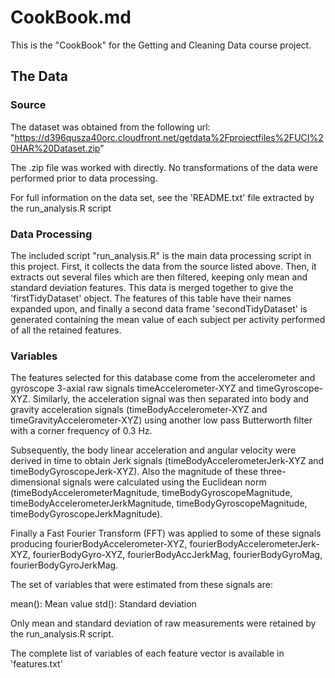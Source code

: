 # CookBook.md
This is the "CookBook" for the Getting and Cleaning Data course project.

## The Data
### Source
The dataset was obtained from the following url: "https://d396qusza40orc.cloudfront.net/getdata%2Fprojectfiles%2FUCI%20HAR%20Dataset.zip"

The .zip file was worked with directly.  No transformations of the data were performed prior
to data processing.

For full information on the data set, see the 'README.txt' file extracted by the
run_analysis.R script

### Data Processing
The included script "run_analysis.R" is the main data processing script in this project.
First, it collects the data from the source listed above.  Then, it extracts out several
files which are then filtered, keeping only mean and standard deviation features.  This
data is merged together to give the 'firstTidyDataset' object.  The features of this
table have their names expanded upon, and finally a second data frame 'secondTidyDataset'
is generated containing the mean value of each subject per activity performed of all
the retained features.


### Variables

The features selected for this database come from the accelerometer and gyroscope 3-axial raw signals timeAccelerometer-XYZ and timeGyroscope-XYZ. Similarly, the acceleration signal was then separated into body and gravity acceleration signals (timeBodyAccelerometer-XYZ and timeGravityAccelerometer-XYZ) using another low pass Butterworth filter with a corner frequency of 0.3 Hz. 

Subsequently, the body linear acceleration and angular velocity were derived in time to obtain Jerk signals (timeBodyAccelerometerJerk-XYZ and timeBodyGyroscopeJerk-XYZ). Also the magnitude of these three-dimensional signals were calculated using the Euclidean norm (timeBodyAccelerometerMagnitude, timeBodyGyroscopeMagnitude, timeBodyAccelerometerJerkMagnitude, timeBodyGyroscopeMagnitude, timeBodyGyroscopeJerkMagnitude). 

Finally a Fast Fourier Transform (FFT) was applied to some of these signals producing fourierBodyAccelerometer-XYZ, fourierBodyAccelerometerJerk-XYZ, fourierBodyGyro-XYZ, fourierBodyAccJerkMag, fourierBodyGyroMag, fourierBodyGyroJerkMag.

The set of variables that were estimated from these signals are: 

mean(): Mean value
std(): Standard deviation

Only mean and standard deviation of raw measurements were retained by the run_analysis.R script.

The complete list of variables of each feature vector is available in 'features.txt'


